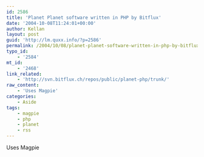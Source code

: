 ```yaml
---
id: 2586
title: 'Planet Planet software written in PHP by Bitflux'
date: '2004-10-08T11:24:01+00:00'
author: Kellan
layout: post
guid: 'http://lm.quxx.info/?p=2586'
permalink: /2004/10/08/planet-planet-software-written-in-php-by-bitflux/
typo_id:
    - '2584'
mt_id:
    - '2468'
link_related:
    - 'http://svn.bitflux.ch/repos/public/planet-php/trunk/'
raw_content:
    - 'Uses Magpie'
categories:
    - Aside
tags:
    - magpie
    - php
    - planet
    - rss
---
```


Uses Magpie